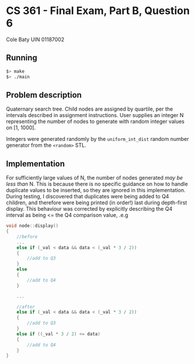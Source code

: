 # CS 361 - Final Exam, Part B, Question 6

Cole Baty
UIN 01187002

## Running

```bash
$> make
$> ./main
```
## Problem description

Quaternary search tree. Child nodes are assigned by quartile, per the intervals
described in assignment instructions.  User supplies an integer N representing 
the number of nodes to generate with random integer values on [1, 1000].

Integers were generated randomly by the `uniform_int_dist` random number
generator from the `<random>` STL.

## Implementation

For sufficiently large values of N, the number of nodes generated *may be less 
than* N.  This is because there is no specific guidance on how to handle duplicate
values to be inserted, so they are ignored in this implementation.  During testing,
I discovered that duplicates were being added to Q4 children, and therefore were
being printed (in order!) last during depth-first display.  This behaviour was
corrected by explicitly describing the Q4 interval as being <= the Q4 comparison
value, .e.g

```cpp
void node::display()
{
    //before
    ...
    else if (_val < data && data < (_val * 3 / 2))
    {
        //add to Q3
    }
    else
    {
        //add to Q4
    }

    ...

    //after
    else if (_val < data && data < (_val * 3 / 2))
    {
        //add to Q3
    }
    else if ((_val * 3 / 2) <= data)
    {
        //add to Q4
    }
}
```